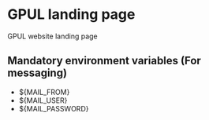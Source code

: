# GPUL landing page

GPUL website landing page

## Mandatory environment variables (For messaging)
- ${MAIL_FROM}
- ${MAIL_USER}
- ${MAIL_PASSWORD}